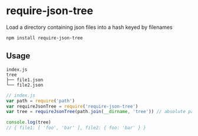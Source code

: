 require-json-tree
=================

Load a directory containing json files into a hash keyed by filenames

`npm install require-json-tree`

## Usage

    index.js
    tree
    ├── file1.json
    └── file2.json

```javascript
// index.js
var path = require('path')
var requireJsonTree = require('require-json-tree')
var tree = requireJsonTree(path.join(__dirname, 'tree')) // absolute path only

console.log(tree)
// { file1: [ 'foo', 'bar' ], file2: { foo: 'bar' } }
```
